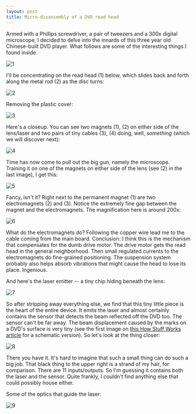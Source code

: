 ```yaml
---
layout: post
title: Micro-disassembly of a DVD read head
---
```


Armed with a Phillips screwdriver, a pair of tweezers and a 300x digital microscope, I decided to delve into the innards of this three year old Chinese-built DVD player. What follows are some of the interesting things I found inside.

![1](/public/images/2014-07-15-dvd/1.jpg)

I'll be concentrating on the read head (1) below, which slides back and forth along the metal rod (2) as the disc turns:

<!--break-->

![2](/public/images/2014-07-15-dvd/2.jpg)

Removing the plastic cover:

![3](/public/images/2014-07-15-dvd/3.jpg)

Here's a closeup. You can see two magnets (1), (2) on either side of the lens/laser and two pairs of tiny cables (3), (4) doing, well, *something* (which we will discover next):

![4](/public/images/2014-07-15-dvd/4.jpg)

Time has now come to pull out the big gun, namely the microscope. Training it on one of the magnets on either side of the lens (see (2) in the last image), I get this:

![5](/public/images/2014-07-15-dvd/5.jpg)

Fancy, isn't it? Right next to the permanent magnet (1) are two electromagnets (2) and (3). Notice the extremely fine gap between the magnet and the electromagnets. The magnification here is around 200x:

![6](/public/images/2014-07-15-dvd/6.jpg)

What do the electromagnets do? Following the copper wire lead me to the cable coming from the main board. Conclusion: I think this is the mechanism that compensates for the dumb drive motor. The drive motor gets the read head in the general neighborhood. Then small regulated currents to the electromagnets do fine-grained positioning. The suspension system probably also helps absorb vibrations that might cause the head to lose its place. Ingenious.

And here's the laser emitter -- a tiny chip hiding beneath the lens:

![7](/public/images/2014-07-15-dvd/7.jpg)

So after stripping away everything else, we find that this tiny little piece is the heart of the entire device. It emits the laser and almost certainly contains the sensor that detects the beam reflected off the DVD too. The sensor can't be far away. The beam displacement caused by the marks on a DVD's surface is very tiny (see the first image on [this How Stuff Works article](http://electronics.howstuffworks.com/dvd-player1.htm) for a schematic version). So let's look at the thing closer:

![8](/public/images/2014-07-15-dvd/8.jpg)

There you have it. It's hard to imagine that such a small thing can do such a big job. That black thing to the upper right is a strand of my hair, for comparison. There are 11 inputs/outputs. So I'm guessing it contains both the laser and the sensor. Quite frankly, I couldn't find anything else that could possibly house either.

Some of the optics that guide the laser:

![9](/public/images/2014-07-15-dvd/9.jpg)

